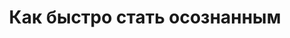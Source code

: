 ---
title: "Как быстро стать осознанным"
slug: kak-bystro-stat-osoznannym
layout: webinar-video
datetext: "среда, 23 марта"
timetext: 20:00 мск
video: "https://www.youtube.com/embed/Hk7RnpOxgeg?rel=0&autoplay=1"

---